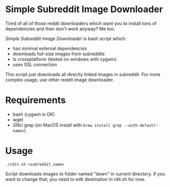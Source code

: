 Simple Subreddit Image Downloader
==========================
Tired of all of those reddit downloaders which want you to install tons of dependencies and then don't work anyway? Me too.

*Simple Subreddit Image Downloader* is bash script which:
- has minimal external dependencies
- downloads full-size images from subreddits
- is crossplatform (tested on windows with cygwin)
- uses SSL connection

This script just downloads all directly linked images in subreddit. For more complex usage, use other reddit image downloader.

Requirements
============
- bash (cygwin is OK)
- wget
- GNU grep (on MacOS install with `brew install grep --with-default-names`)

Usage
=====
`./rdit.sh <subreddit_name>`

Script downloads images to folder named "down" in current directory. If you want to change that, you need to edit destination in rdit.sh for now.